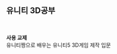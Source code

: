 유니티 3D공부
----------------------------------------------------------------------
<br>

__사용 교제__
<br>
유니티짱으로 배우는 유니티5 3D게임 제작 입문
